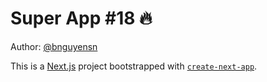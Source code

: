 # Super App #18 🔥

Author: [@bnguyensn](https://twitter.com/bnguyensn)

This is a [Next.js](https://nextjs.org/) project bootstrapped with [`create-next-app`](https://github.com/vercel/next.js/tree/canary/packages/create-next-app).
